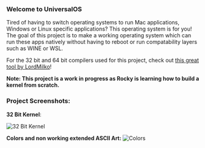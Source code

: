 ### Welcome to UniversalOS

Tired of having to switch operating systems to run Mac applications, Windows or Linux specific applications? This operating system is for you! The goal of this project is to make a working operating system which can run these apps natively without having to reboot or run compatability layers such as WINE or WSL.

For the 32 bit and 64 bit compilers used for this project, check out [this great tool by LordMilko](https://github.com/lordmilko/i686-elf-tools)!

**Note: This project is a work in progress as Rocky is learning how to build a kernel from scratch.**

### Project Screenshots:

**32 Bit Kernel**: 

![32 Bit Kernel](https://cdn.discordapp.com/attachments/495827872775143424/962749454618886144/Screen_Shot_2022-04-10_at_7.12.42_PM.png)

**Colors and non working extended ASCII Art:**
![Colors](https://cdn.discordapp.com/attachments/739916829828448320/963406487793844244/Screen_Shot_2022-04-12_at_2.51.18_PM.png)
